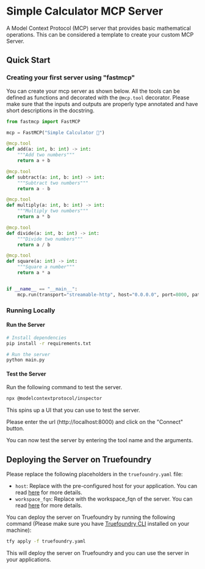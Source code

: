 # Simple Calculator MCP Server

A Model Context Protocol (MCP) server that provides basic mathematical operations. This can be considered a template to create your custom MCP Server.

## Quick Start

### Creating your first server using "fastmcp"

You can create your mcp server as shown below. All the tools can be defined as functions and decorated with the `@mcp.tool` decorator.
Please make sure that the inputs and outputs are properly type annotated and have short descriptions in the docstring.

```python
from fastmcp import FastMCP

mcp = FastMCP("Simple Calculator 🚀")

@mcp.tool
def add(a: int, b: int) -> int:
    """Add two numbers"""
    return a + b

@mcp.tool
def subtract(a: int, b: int) -> int:
    """Subtract two numbers"""
    return a - b

@mcp.tool
def multiply(a: int, b: int) -> int:
    """Multiply two numbers"""
    return a * b

@mcp.tool
def divide(a: int, b: int) -> int:
    """Divide two numbers"""
    return a / b

@mcp.tool
def square(a: int) -> int:
    """Square a number"""
    return a * a


if __name__ == "__main__":
    mcp.run(transport="streamable-http", host="0.0.0.0", port=8000, path="/")

```

### Running Locally

#### Run the Server
```bash
# Install dependencies
pip install -r requirements.txt

# Run the server
python main.py
```

#### Test the Server
Run the following command to test the server.

```bash
npx @modelcontextprotocol/inspector
```

This spins up a UI that you can use to test the server.

Please enter the url (http://localhost:8000) and click on the "Connect" button.

You can now test the server by entering the tool name and the arguments.

## Deploying the Server on Truefoundry
Please replace the following placeholders in the `truefoundry.yaml` file:
- `host`: Replace with the pre-configured host for your application. You can read [here](https://docs.truefoundry.com/docs/define-ports-and-domains#endpoint) for more details.
- `workspace_fqn`: Replace with the workspace_fqn of the server. You can read [here](https://docs.truefoundry.com/docs/key-concepts#fqn) for more details.



You can deploy the server on Truefoundry by running the following command (Please make sure you have [Truefoundry CLI](https://docs.truefoundry.com/docs/setup-cli) installed on your machine):

```bash
tfy apply -f truefoundry.yaml
```

This will deploy the server on Truefoundry and you can use the server in your applications.